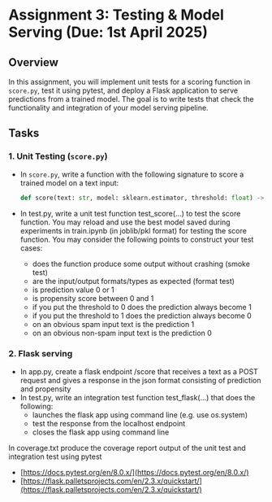 # Assignment 3: Testing & Model Serving (Due: 1st April 2025)

## Overview

In this assignment, you will implement unit tests for a scoring function in `score.py`, test it using pytest, and deploy a Flask application to serve predictions from a trained model. The goal is to write tests that check the functionality and integration of your model serving pipeline.

## Tasks

### 1. Unit Testing (`score.py`)

- In `score.py`, write a function with the following signature to score a trained model on a text input:

  ```python
  def score(text: str, model: sklearn.estimator, threshold: float) -> (prediction: bool, propensity: float):
- In test.py, write a unit test function test_score(...) to test the score function.
You may reload and use the best model saved during experiments in train.ipynb (in joblib/pkl format) for testing the score function.
You may consider the following points to construct your test cases:
  - does the function produce some output without crashing (smoke test)
  - are the input/output formats/types as expected (format test)
  - is prediction value 0 or 1 
  - is propensity score between 0 and 1
  - if you put the threshold to 0 does the prediction always become 1
  - if you put the threshold to 1 does the prediction always become 0
  - on an obvious spam input text is the prediction 1 
  - on an obvious non-spam input text is the prediction 0

### 2. Flask serving
- In app.py, create a flask endpoint /score that receives a text as a POST request and gives a response in the json format consisting of prediction and propensity
- In test.py, write an integration test function test_flask(...) that does the following:
  -  launches the flask app using command line (e.g. use os.system)
  -  test the response from the localhost endpoint
  -  closes the flask app using command line

In coverage.txt produce the coverage report output of the unit test and integration test using pytest

- [https://docs.pytest.org/en/8.0.x/](https://docs.pytest.org/en/8.0.x/)
- [https://flask.palletsprojects.com/en/2.3.x/quickstart/](https://flask.palletsprojects.com/en/2.3.x/quickstart/)
